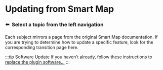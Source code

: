 # Updating from Smart Map

<update-message/>

### ⬅️&nbsp; Select a topic from the left navigation

Each subject mirrors a page from the original Smart Map documentation. If you are trying to determine how to update a specific feature, look for the corresponding transition page here.

:::tip Software Update
If you haven't already, follow these instructions to [replace the plugin software...](/getting-started/updating-from-smart-map/)
:::
